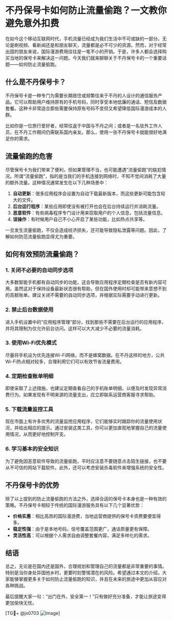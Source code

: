 # 不丹保号卡如何防止流量偷跑？一文教你避免意外扣费

在如今这个移动互联网时代，手机流量已经成为我们生活中不可或缺的一部分。无论是刷视频、看新闻还是和朋友聊天，流量都是必不可少的资源。然而，对于经常出国的朋友来说，国际漫游费用往往是一笔不小的开销。于是，许多人都会选择购买当地的保号卡来解决这一问题。今天我们就来聊聊关于不丹保号卡的一个重要话题——如何防止流量偷跑。

## 什么是不丹保号卡？

不丹保号卡是一种专门为需要长期居住或频繁往来于不丹的人设计的通信服务产品。它可以帮助用户维持原有的手机号码，同时享受本地低廉的通话、短信及数据套餐。这种卡非常适合那些需要保持原有号码不变但又希望降低国际漫游成本的人群。

比如你是一位旅行爱好者，经常往返于中国与不丹之间；或者是一名驻外工作人员，在不丹工作期间仍需联系国内亲友。那么，使用一张不丹保号卡就能很好地满足你的需求。

## 流量偷跑的危害

尽管保号卡为我们带来了便利，但如果管理不当，也可能遭遇“流量偷跑”的尴尬情况。所谓“流量偷跑”，指的是当我们的手机连接到网络时，不知不觉间消耗了大量的额外流量。这种情况通常发生在以下几种场景中：

1. **自动更新**：很多应用程序会设置为自动下载最新版本，而这些更新可能包含较大的文件。
2. **后台运行程序**：某些应用即使没有被打开也会在后台持续运行并消耗流量。
3. **恶意软件**：有些病毒程序专门设计用来窃取用户的个人信息，包括流量信息。
4. **误操作**：有时候用户自己不小心开启了某些功能，比如热点共享等。

一旦发生流量偷跑，不仅会造成经济损失，还可能导致隐私泄露等问题。因此，了解如何防范流量偷跑显得尤为重要。

## 如何有效预防流量偷跑？

### 1. 关闭不必要的自动同步选项
大多数智能手机都有自动同步的功能，这会导致应用程序定期检查是否有新内容可用。虽然这对于保持设备最新状态很有帮助，但在国外使用时却可能带来意想不到的高额账单。建议关闭不需要的自动同步选项，并根据实际需要手动进行更新。

### 2. 禁止后台数据使用
进入手机设置中的“应用程序管理”部分，找到那些不需要在后台运行的应用程序，并将其限制为仅允许前台访问。这样可以大大减少不必要的流量消耗。

### 3. 使用Wi-Fi优先模式
尽量将手机设为优先连接Wi-Fi网络，而不是蜂窝数据。在不丹这样的地方，公共Wi-Fi热点相对较多，合理利用它们可以有效节省流量费用。

### 4. 定期检查账单明细
即使采取了上述措施，也建议定期查看自己的手机账单明细，以便及时发现异常消费行为。如果发现有不明来源的流量支出，应立即联系运营商客服寻求帮助。

### 5. 下载流量监控工具
现在市面上有许多优秀的流量监控应用程序，它们能够实时跟踪你的流量使用状况，并给出相应的提示。通过安装这类工具，你可以更加直观地掌握自己的流量使用情况，从而更好地控制开支。

### 6. 学习基本的安全知识
为了避免因恶意软件导致的流量偷跑，平时应注意不要随意点击陌生链接，也不要从不可信的网站下载软件。此外，还可以考虑安装杀毒软件来增强系统的安全性。

## 不丹保号卡的优势

除了以上提到的防止流量偷跑的方法之外，选择合适的保号卡本身也是一种有效的策略。不丹保号卡相较于传统的国际漫游服务具有以下几个显著优势：

- **价格实惠**：相比高昂的国际漫游费，当地运营商提供的保号卡资费要便宜得多。
- **稳定性强**：由于是本地号码，信号覆盖范围更广，通话质量更有保障。
- **灵活性高**：可以根据个人需求自由调整套餐内容，满足多样化的需求。

## 结语

总之，无论是在国内还是国外，合理规划和管理自己的流量都是非常重要的事情。特别是当你身处异国他乡时，更要时刻警惕潜在的风险。希望通过本文的介绍，大家能够掌握更多关于如何防止流量偷跑的知识，并且在未来的旅途中更加从容应对各种挑战。

最后提醒大家一句：“出门在外，安全第一！”只有做好充分准备，才能让旅途变得更加愉快无忧。

[TG💪+ @jx0703 ![Image](https://github.com/user-attachments/assets/dbca1d08-cadb-493c-b0ec-ad6f7a83f270)]